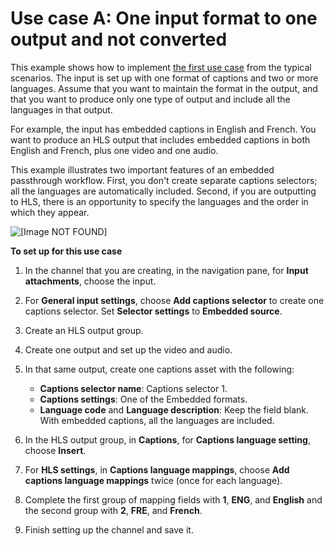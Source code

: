 # Use case A: One input format to one output and not converted<a name="use-case-one-input-format-to-one-output"></a>

This example shows how to implement [the first use case](use-case-one-input-format-to-one-output-format-not-converted.md) from the typical scenarios\. The input is set up with one format of captions and two or more languages\. Assume that you want to maintain the format in the output, and that you want to produce only one type of output and include all the languages in that output\.

For example, the input has embedded captions in English and French\. You want to produce an HLS output that includes embedded captions in both English and French, plus one video and one audio\.

This example illustrates two important features of an embedded passthrough workflow\. First, you don't create separate captions selectors; all the languages are automatically included\. Second, if you are outputting to HLS, there is an opportunity to specify the languages and the order in which they appear\.

![\[Image NOT FOUND\]](http://docs.aws.amazon.com/medialive/latest/ug/images/captions_INembed_OUTembed_hls_result.png)

**To set up for this use case**

1. In the channel that you are creating, in the navigation pane, for **Input attachments**, choose the input\.

1. For **General input settings**, choose **Add captions selector** to create one captions selector\. Set **Selector settings** to **Embedded source**\.

1. Create an HLS output group\.

1. Create one output and set up the video and audio\. 

1. In that same output, create one captions asset with the following:
   + **Captions selector name**: Captions selector 1\.
   + **Captions settings**: One of the Embedded formats\. 
   + **Language code** and **Language description**: Keep the field blank\. With embedded captions, all the languages are included\.

1. In the HLS output group, in **Captions**, for **Captions language setting**, choose **Insert**\. 

1. For **HLS settings**, in **Captions language mappings**, choose **Add captions language mappings** twice \(once for each language\)\.

1. Complete the first group of mapping fields with **1**, **ENG**, and **English** and the second group with **2**, **FRE**, and **French**\.

1. Finish setting up the channel and save it\.
